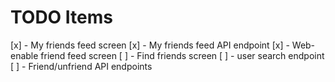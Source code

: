 TODO Items
==========

[x] - My friends feed screen
[x] - My friends feed API endpoint
[x] - Web-enable friend feed screen
[ ] - Find friends screen
[ ] - user search endpoint
[ ] - Friend/unfriend API endpoints
